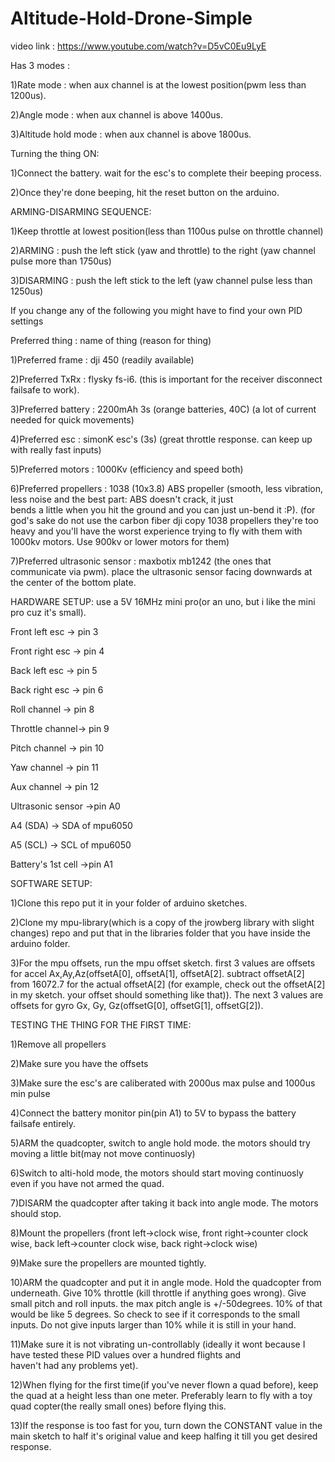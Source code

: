 # Altitude-Hold-Drone-Simple

video link : https://www.youtube.com/watch?v=D5vC0Eu9LyE 

Has 3 modes : 

1)Rate mode : when aux channel is at the lowest position(pwm less than 1200us).

2)Angle mode : when aux channel is above 1400us.

3)Altitude hold mode : when aux channel is above 1800us. 

Turning the thing ON: 

1)Connect the battery. wait for the esc's to complete their beeping process.

2)Once they're done beeping, hit the reset button on the arduino.

ARMING-DISARMING SEQUENCE: 

1)Keep throttle at lowest position(less than 1100us pulse on throttle channel)

2)ARMING : push the left stick (yaw and throttle) to the right (yaw channel pulse more than 1750us)

3)DISARMING : push the left stick to the left (yaw channel pulse less than 1250us)


If you change any of the following you might have to find your own PID settings

Preferred thing : name of thing (reason for thing) 

1)Preferred frame : dji 450 (readily available)

2)Preferred TxRx : flysky fs-i6. (this is important for the receiver disconnect failsafe to work).

3)Preferred battery : 2200mAh 3s (orange batteries, 40C) (a lot of current needed for quick movements)

4)Preferred esc : simonK esc's (3s) (great throttle response. can keep up with really fast inputs) 

5)Preferred motors : 1000Kv (efficiency and speed both)

6)Preferred propellers : 1038 (10x3.8) ABS propeller (smooth, less vibration, less noise and the best part: ABS doesn't crack, it just   
  bends a little when you hit the ground and you can just un-bend it :P). (for god's sake do not use the carbon fiber dji copy 1038        propellers they're too heavy and you'll have the worst experience trying to fly with them with 1000kv motors. Use 900kv or lower        motors for them)

7)Preferred ultrasonic sensor : maxbotix mb1242 (the ones that communicate via pwm). place the ultrasonic sensor facing downwards at the 
                              center of the bottom plate.


HARDWARE SETUP: use a 5V 16MHz mini pro(or an uno, but i like the mini pro cuz it's small).

Front left esc  -> pin 3

Front right esc -> pin 4

Back left esc   -> pin 5

Back right esc  -> pin 6

Roll channel    -> pin 8

Throttle channel-> pin 9

Pitch channel   -> pin 10

Yaw channel     -> pin 11 

Aux channel     -> pin 12

Ultrasonic sensor ->pin A0

A4 (SDA) -> SDA of mpu6050

A5 (SCL) -> SCL of mpu6050

Battery's 1st cell ->pin A1


SOFTWARE SETUP: 

1)Clone this repo put it in your folder of arduino sketches.

2)Clone my mpu-library(which is a copy of the jrowberg library with slight changes) repo and put that in the libraries folder that you     have inside the arduino folder.

3)For the mpu offsets, run the mpu offset sketch. first 3 values are offsets for accel Ax,Ay,Az(offsetA[0], offsetA[1], 
  offsetA[2]. subtract offsetA[2] from 16072.7 for the actual offsetA[2] (for example, check out the offsetA[2] in my sketch. your         offset should something like that)). The next 3 values are offsets for gyro Gx, Gy, Gz(offsetG[0], offsetG[1], offsetG[2]).


TESTING THE THING FOR THE FIRST TIME: 

1)Remove all propellers

2)Make sure you have the offsets

3)Make sure the esc's are caliberated with 2000us max pulse and 1000us min pulse

4)Connect the battery monitor pin(pin A1) to 5V to bypass the battery failsafe entirely.

5)ARM the quadcopter, switch to angle hold mode. the motors should try moving a little bit(may not move continuosly)

6)Switch to alti-hold mode, the motors should start moving continuosly even if you have not armed the quad.

7)DISARM the quadcopter after taking it back into angle mode. The motors should stop. 

8)Mount the propellers (front left->clock wise, front right->counter clock wise, back left->counter clock wise, back right->clock wise)

9)Make sure the propellers are mounted tightly.

10)ARM the quadcopter and put it in angle mode. Hold the quadcopter from underneath. Give 10% throttle (kill throttle if anything goes      wrong). Give small pitch and roll inputs. the max pitch angle is +/-50degrees. 10% of that would be like 5 degrees. So check to see      if it corresponds to the small inputs. Do not give inputs larger than 10% while it is still in your hand. 

11)Make sure it is not vibrating un-controllably (ideally it wont because I have tested these PID values over a hundred flights and     
   haven't had any problems yet).

12)When flying for the first time(if you've never flown a quad before), keep the quad at a height less than one meter. Preferably learn    to fly with a toy quad copter(the really small ones) before flying this.

13)If the response is too fast for you, turn down the CONSTANT value in the main sketch to half it's original value and keep halfing it    till you get desired response.





